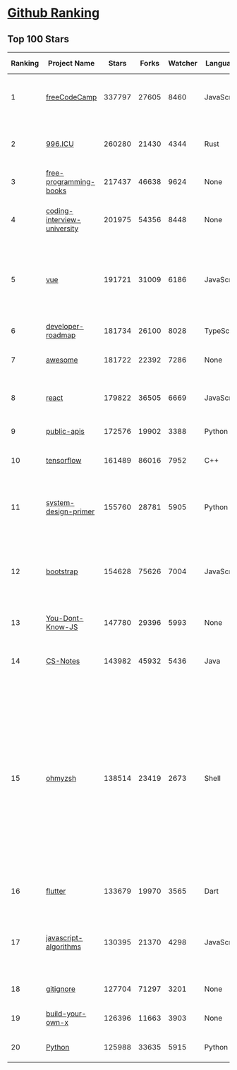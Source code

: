 [Github Ranking](../README.md)
==========

## Top 100 Stars

| Ranking | Project Name | Stars | Forks | Watcher | Language | Pull Requests | Open Issues |  Total Issues | Vulnerabulities | Description | Create At | Last Commit |
| ------- | ------------ | ----- | ----- | -------- | ----------- | ----------- | ----------- | ------- | ------- | ------- | ------- | ------- |
| 1 | [freeCodeCamp](https://github.com/freeCodeCamp/freeCodeCamp) | 337797 | 27605 | 8460 | JavaScript | 28388 | 98 | 15668 | 0 | freeCodeCamp.org's open-source codebase and curriculum. Learn to code for free. | 2014-12-24T17:49:19Z | 2021-12-28T23:15:58Z |
| 2 | [996.ICU](https://github.com/996icu/996.ICU) | 260280 | 21430 | 4344 | Rust | 1919 | 0 | 0 | 0 | Repo for counting stars and contributing. Press F to pay respect to glorious developers. | 2019-03-26T07:31:14Z | 2021-12-28T20:09:42Z |
| 3 | [free-programming-books](https://github.com/EbookFoundation/free-programming-books) | 217437 | 46638 | 9624 | None | 5854 | 31 | 673 | 0 | :books: Freely available programming books | 2013-10-11T06:50:37Z | 2021-12-28T23:19:23Z |
| 4 | [coding-interview-university](https://github.com/jwasham/coding-interview-university) | 201975 | 54356 | 8448 | None | 684 | 32 | 298 | 0 | A complete computer science study plan to become a software engineer. | 2016-06-06T02:34:12Z | 2021-12-28T23:18:22Z |
| 5 | [vue](https://github.com/vuejs/vue) | 191721 | 31009 | 6186 | JavaScript | 2124 | 322 | 9647 | 0 | 🖖 Vue.js is a progressive, incrementally-adoptable JavaScript framework for building UI on the web. | 2013-07-29T03:24:51Z | 2021-12-28T22:59:55Z |
| 6 | [developer-roadmap](https://github.com/kamranahmedse/developer-roadmap) | 181734 | 26100 | 8028 | TypeScript | 234 | 81 | 555 | 0 | Roadmap to becoming a developer in 2021 | 2017-03-15T13:45:52Z | 2021-12-28T23:12:53Z |
| 7 | [awesome](https://github.com/sindresorhus/awesome) | 181722 | 22392 | 7286 | None | 1727 | 23 | 292 | 0 | 😎 Awesome lists about all kinds of interesting topics | 2014-07-11T13:42:37Z | 2021-12-28T23:14:37Z |
| 8 | [react](https://github.com/facebook/react) | 179822 | 36505 | 6669 | JavaScript | 11733 | 680 | 11021 | 0 | A declarative, efficient, and flexible JavaScript library for building user interfaces. | 2013-05-24T16:15:54Z | 2021-12-28T23:17:29Z |
| 9 | [public-apis](https://github.com/public-apis/public-apis) | 172576 | 19902 | 3388 | Python | 2580 | 6 | 341 | 0 | A collective list of free APIs | 2016-03-20T23:49:42Z | 2021-12-28T23:14:53Z |
| 10 | [tensorflow](https://github.com/tensorflow/tensorflow) | 161489 | 86016 | 7952 | C++ | 19523 | 2487 | 33656 | 0 | An Open Source Machine Learning Framework for Everyone | 2015-11-07T01:19:20Z | 2021-12-28T22:41:43Z |
| 11 | [system-design-primer](https://github.com/donnemartin/system-design-primer) | 155760 | 28781 | 5905 | Python | 393 | 143 | 204 | 0 | Learn how to design large-scale systems. Prep for the system design interview.  Includes Anki flashcards. | 2017-02-26T16:15:28Z | 2021-12-28T23:11:27Z |
| 12 | [bootstrap](https://github.com/twbs/bootstrap) | 154628 | 75626 | 7004 | JavaScript | 13179 | 336 | 21013 | 0 | The most popular HTML, CSS, and JavaScript framework for developing responsive, mobile first projects on the web. | 2011-07-29T21:19:00Z | 2021-12-28T22:04:21Z |
| 13 | [You-Dont-Know-JS](https://github.com/getify/You-Dont-Know-JS) | 147780 | 29396 | 5993 | None | 848 | 84 | 885 | 0 | A book series on JavaScript. @YDKJS on twitter. | 2013-11-16T02:37:24Z | 2021-12-28T23:11:42Z |
| 14 | [CS-Notes](https://github.com/CyC2018/CS-Notes) | 143982 | 45932 | 5436 | Java | 571 | 94 | 526 | 0 | :books: 技术面试必备基础知识、Leetcode、计算机操作系统、计算机网络、系统设计 | 2018-02-13T14:56:24Z | 2021-12-28T18:11:59Z |
| 15 | [ohmyzsh](https://github.com/ohmyzsh/ohmyzsh) | 138514 | 23419 | 2673 | Shell | 6288 | 198 | 4024 | 0 | 🙃   A delightful community-driven (with 1900+ contributors) framework for managing your zsh configuration. Includes 300+ optional plugins (rails, git, macOS, hub, docker, homebrew, node, php, python, etc), 140+ themes to spice up your morning, and an auto-update tool so that makes it easy to keep up with the latest updates from the community. | 2009-08-28T18:15:37Z | 2021-12-28T23:04:21Z |
| 16 | [flutter](https://github.com/flutter/flutter) | 133679 | 19970 | 3565 | Dart | 32271 | 9902 | 63181 | 0 | Flutter makes it easy and fast to build beautiful apps for mobile and beyond | 2015-03-06T22:54:58Z | 2021-12-28T22:14:39Z |
| 17 | [javascript-algorithms](https://github.com/trekhleb/javascript-algorithms) | 130395 | 21370 | 4298 | JavaScript | 542 | 84 | 253 | 0 | 📝 Algorithms and data structures implemented in JavaScript with explanations and links to further readings | 2018-03-24T07:47:04Z | 2021-12-28T23:19:20Z |
| 18 | [gitignore](https://github.com/github/gitignore) | 127704 | 71297 | 3201 | None | 3871 | 0 | 0 | 0 | A collection of useful .gitignore templates | 2010-11-08T20:17:14Z | 2021-12-28T22:25:13Z |
| 19 | [build-your-own-x](https://github.com/danistefanovic/build-your-own-x) | 126396 | 11663 | 3903 | None | 209 | 140 | 459 | 0 | 🤓 Build your own (insert technology here) | 2018-05-09T12:03:18Z | 2021-12-28T22:53:09Z |
| 20 | [Python](https://github.com/TheAlgorithms/Python) | 125988 | 33635 | 5915 | Python | 4918 | 14 | 881 | 0 | All Algorithms implemented in Python | 2016-07-16T09:44:01Z | 2021-12-28T23:15:58Z |

